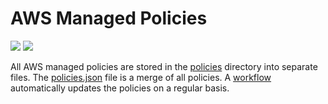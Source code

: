 # AWS Managed Policies

![](https://shields.io/date/1760338009.svg?label=last%20run)
![](https://shields.io/date/1760338009.svg?label=last%20updated)

All AWS managed policies are stored in the [policies](policies) directory into
separate files. The [policies.json](policies/policies.json) file is a merge of
all policies. A [workflow](.github/workflows/list-policies.yaml) automatically
updates the policies on a regular basis.
